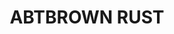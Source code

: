 ---
title: "ABTBROWN RUST"
price: "560" 
desc: "PIGMENT COLORS"
img_path: "/assets/img/ABTP238.jpg"
brand: Abteilung
available: true
special_offer: false
new: false
soon: false
cat: "ABTEILUNG-502"
subcat: "ABT-PIGMENTI"
subsubcat: ""
---